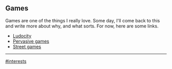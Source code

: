 ## Games

Games are one of the things I really love. Some day, I'll come back to this and
write more about why, and what sorts. For now, here are some links.

- [Ludocity](../bookmarks/ludocity.org.md)
- [Pervasive games](pervasive-games.md)
- [Street games](street-games.md)

---

[#interests](index.md)
